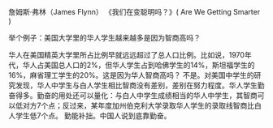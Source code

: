 詹姆斯·弗林（James Flynn） 《我们在变聪明吗？》( Are We Getting Smarter )

举个例子：美国大学里的华人学生越来越多是因为智商高吗？

华人在美国精英大学里所占比例早就远远超过了总人口比例。比如说，1970年代，华人占美国总人口的2%，但华人学生占到哈佛学生的14%，斯坦福学生的16%，麻省理工学生的20%。这是因为华人智商高吗？
不是。对美国中学生的研究发现，华人中学生与白人学生相比智商没有差别，差别在努力程度。华人学生勤奋得多。勤奋的用处还可以量化：与白人中学生成绩相当的华人中学生，其智商可以低对方7个点；反过来，某年度加州伯克利大学录取华人学生的录取线智商比白人学生低7个点。
勤能补拙。中国人说到底靠勤奋。
